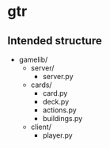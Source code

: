 gtr
===

Intended structure
------------

* gamelib/
  - server/
    + server.py
  - cards/
    + card.py
    + deck.py
    + actions.py
    + buildings.py
  - client/
    + player.py
